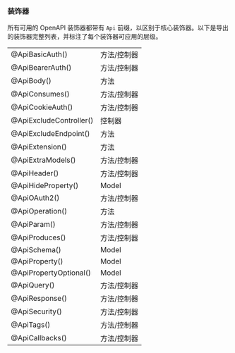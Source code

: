 ### 装饰器

所有可用的 OpenAPI 装饰器都带有 `Api` 前缀，以区别于核心装饰器。以下是导出的装饰器完整列表，并标注了每个装饰器可应用的层级。

|  |  |
| --- | --- |
| @ApiBasicAuth() | 方法/控制器 |
| @ApiBearerAuth() | 方法/控制器 |
| @ApiBody() | 方法 |
| @ApiConsumes() | 方法/控制器 |
| @ApiCookieAuth() | 方法/控制器 |
| @ApiExcludeController() | 控制器 |
| @ApiExcludeEndpoint() | 方法 |
| @ApiExtension() | 方法 |
| @ApiExtraModels() | 方法/控制器 |
| @ApiHeader() | 方法/控制器 |
| @ApiHideProperty() | Model |
| @ApiOAuth2() | 方法/控制器 |
| @ApiOperation() | 方法 |
| @ApiParam() | 方法/控制器 |
| @ApiProduces() | 方法/控制器 |
| @ApiSchema() | Model |
| @ApiProperty() | Model |
| @ApiPropertyOptional() | Model |
| @ApiQuery() | 方法/控制器 |
| @ApiResponse() | 方法/控制器 |
| @ApiSecurity() | 方法/控制器 |
| @ApiTags() | 方法/控制器 |
| @ApiCallbacks() | 方法/控制器 |